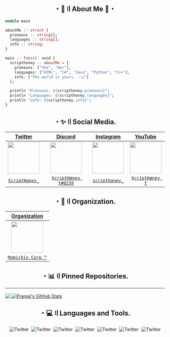 <h2 align="center">・🔻〢About Me 🔻・</h2>

```julia
module main

aboutMe :: struct {
  pronouns :: string[];
  languages :: string[];
  info :: string;
}

main :: func(): void {
  scripthoney :: aboutMe = {
    pronouns: ["She", "Her"],
    languages: ["HTML", "C#", "Java", "Python", "C++"],
    info: ["The world is yours. ✨🇽"]
  };

  println "Pronouns: ${scripthoney.pronouns}";
  println "Languages: ${scripthoney.languages}";
  println "info: ${scripthoney.info}";
}
```
<h2 align="center">・✨〢Social Media.</h2>

| <a href="https://twitter.com/home?lang=es" target="_blank">**Twitter**</a> | <a href="https://discord.com" target="_blank">**Discord**</a> | <a href="https://www.instagram.com/?hl=es-la" target="_blank">**Instagram**</a> | <a href="https://www.youtube.com" target="_blank">**YouTube**</a> | 
| :---: | :---: | :---: | :---: |
<img align='center' src='https://cdn.discordapp.com/attachments/888297289330864148/889305912588771398/888315951173488640.png' width="100px"  height='100px'> | <img align='center' width="100px" src='https://cdn.discordapp.com/attachments/888297289330864148/889306057715888178/888317007383105566.png' height='100px'>  | <img align='center' src='https://cdn.discordapp.com/attachments/888297289330864148/889306321080426526/888316188529143818.png' width="100px" height='100px'> | <img align='center' src='https://cdn.discordapp.com/attachments/888297289330864148/889306228650565682/888316090126577684.png' width="100px" height='100px'> |
| <a href="https://twitter.com/ScriptHoney_" target="_blank">`ScriptHoney_`</a> | <a href="https://discord.com/users/827578468979441734" target="_blank">`$criptHøney †#0239`</a> | <a href="https://www.instagram.com/scripthoney_/?hl=es-la" target="_blank">`scripthoney_`</a> | </a> <a href="https://www.youtube.com/c/scripthoney" target="_blank">`$criptHøney †`</a> |  <a href="https://twitter.com/ScriptHoney_" target="_blank">`$criptHøney †`</a> | <a href="https://discord.com/users/827578468979441734" target="_blank">`> ''zLynnx 🥀,,`</a> | 
  
<h2 align="center">・🏢〢Organization.</h2>

| <a href="https://discord.com" target="_blank">**Organization**</a> |
| :---: |
<img align='center' width="100px" src='https://media.discordapp.net/stickers/867083351755587615.png?size=160' height='100px'>  |
| <a href="https://discord.gg/JJumUWjQKx" target="_blank">`Momichis Corp ™`</a> |

<h2 align="center">・📊〢Pinned Repositories.</h2>
<hr/>
<a href="https://github.com/ScriptHoney">
  <img align="center" src="https://github-readme-stats.vercel.app/api/top-langs/?username=ScriptHoney&theme=radical&hide=glsl" />
</a>
<a href="https://github.com/ScriptHoney/ScriptHoney">
  <img align="center" src="https://github-readme-stats.vercel.app/api?username=ScriptHoney&show_icons=true&line_height=27&count_private=true&&theme=radical" alt="Pranjal's GitHub Stats" />
</a>

<h2 align="center">・💻〢Languages and Tools.</h2>

<p align="center">
 <img src="https://cdn.discordapp.com/attachments/842575339111972905/896558560417308702/html.png" alt="Twitter" style="vertical-align:top; margin:4px"><img src="https://cdn.discordapp.com/attachments/842575339111972905/896558579815952404/csharp.png"alt="Twitter" style="vertical-align:top; margin:4px"><img src="https://cdn.discordapp.com/attachments/842575339111972905/896558603895439410/js.png" alt="Twitter" style="vertical-align:top; margin:4px"><img src="https://cdn.discordapp.com/attachments/842575339111972905/896558620760739940/python.png" alt="Twitter" style="vertical-align:top; margin:4px"><img src="https://cdn.discordapp.com/attachments/842575339111972905/896558649449799690/visualstudio_code.png" alt="Twitter" style="vertical-align:top; margin:4px"><img src="https://cdn.discordapp.com/attachments/842575339111972905/896558757931261962/npm.png" alt="Twitter" style="vertical-align:top; margin:4px"><img src="https://cdn.discordapp.com/attachments/842575339111972905/896558685512429608/bash.png" alt="Twitter" style="vertical-align:top; margin:4px">
